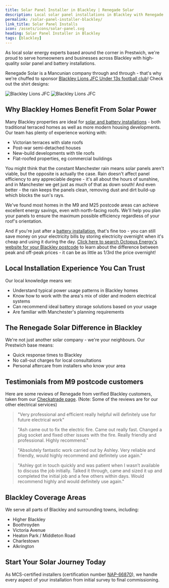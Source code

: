 ```yaml
---
title: Solar Panel Installer in Blackley | Renegade Solar
description: Local solar panel installations in Blackley with Renegade Solar. MCS certified specialists serving Prestwich, Blackley and North Manchester.
permalink: /solar-panel-installer-blackley/
link_title: Solar Panel Installs
icon: /assets/icons/solar-panel.svg
heading: Solar Panel Installer in Blackley
tags: [blackley]
---
```


As local solar energy experts based around the corner in Prestwich, we're proud to serve homeowners and businesses across Blackley with high-quality solar panel and battery installations.

Renegade Solar is a Mancunian company through and through - that's why we're chuffed to sponsor [Blackley Lions JFC Under 13s football club](https://www.facebook.com/p/Blackley-Lions-Jfc-100012519990378/)! Check out the shirt designs:

<div class="image-row" markdown="1">

![Blackley Lions JFC](/assets/photos/blackley-lions-1.jpg)
![Blackley Lions JFC](/assets/photos/blackley-lions-2.jpg)

</div>

## Why Blackley Homes Benefit From Solar Power

Many Blackley properties are ideal for [solar and battery installations](/services/solar-and-battery-installations/) - both traditional terraced homes as well as more modern housing developments. Our team has plenty of experience working with:

- Victorian terraces with slate roofs
- Post-war semi-detached houses
- New-build developments with tile roofs
- Flat-roofed properties, eg commercial buildings

You might think that the constant Manchester rain means solar panels aren't viable, but the opposite is actually the case. Rain doesn't affect panel efficiency to any appreciable degree - it's all about the hours of sunshine, and in Manchester we get just as much of that as down south! And even better - the rain keeps the panels clean, removing dust and dirt build-up which blocks the sun's rays.

We've found most homes in the M9 and M25 postcode areas can achieve excellent energy savings, even with north-facing roofs. We'll help you plan your panels to ensure the maximum possible efficiency regardless of your roof's orientation.

And if you're just after a [battery installation](/services/home-battery-installations/), that's fine too - you can still save money on your electricity bills by storing electricity overnight when it's cheap and using it during the day. [Click here to search Octopus Energy's website for your Blackley postcode](https://octopus.energy/tariffs/) to learn about the difference between peak and off-peak prices - it can be as little as 1/3rd the price overnight!

## Local Installation Experience You Can Trust

Our local knowledge means we:

- Understand typical power usage patterns in Blackley homes
- Know how to work with the area's mix of older and modern electrical systems
- Can recommend ideal battery storage solutions based on your usage
- Are familiar with Manchester's planning requirements

## The Renegade Solar Difference in Blackley

We're not just another solar company - we're your neighbours. Our Prestwich base means:

- Quick response times to Blackley
- No call-out charges for local consultations
- Personal aftercare from installers who know your area

## Testimonials from M9 postcode customers

Here are some reviews of Renegade from verified Blackley customers, taken from our [Checkatrade page](https://www.checkatrade.com/trades/renegadeelectrical). (Note: Some of the reviews are for our other electrical services)

> "Very professional and efficient really helpful will definitely use for future electrical work"

> "Ash came out to fix the electric fire. Came out really fast. Changed a plug socket and fixed other issues with the fire. Really friendly and professional. Highly recommend."

> "Absolutely fantastic work carried out by Ashley. Very reliable and friendly, would highly recommend and definitely use again."

> "Ashley got in touch quickly and was patient when I wasn’t available to discuss the job initially. Talked it through, came and sized it up and completed the initial job and a few others within days. Would recommend highly and would definitely use again."

## Blackley Coverage Areas

We serve all parts of Blackley and surrounding towns, including:

- Higher Blackley
- Boothroyden
- Victoria Avenue
- Heaton Park / Middleton Road
- Charlestown
- Alkrington

## Start Your Solar Journey Today

As MCS-certified installers (certification number [NAP-66870](https://mcscertified.com/find-an-installer/)), we handle every aspect of your installation from initial survey to final commissioning.
